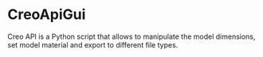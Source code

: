 # CreoApiGui
Creo API is a Python script that allows to manipulate the model dimensions, set model material and export to different file types.
